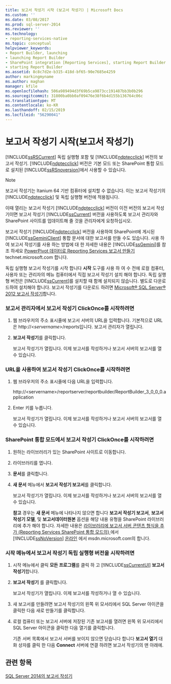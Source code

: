 ```yaml
---
title: 보고서 작성기 시작 (보고서 작성기) | Microsoft Docs
ms.custom: ''
ms.date: 03/08/2017
ms.prod: sql-server-2014
ms.reviewer: ''
ms.technology:
- reporting-services-native
ms.topic: conceptual
helpviewer_keywords:
- Report Builder, launching
- launching Report Builder
- SharePoint integration [Reporting Services], starting Report Builder
- starting Report Builder
ms.assetid: 8c8c7d2e-b315-418d-bf65-90e7685e4259
author: markingmyname
ms.author: maghan
manager: kfile
ms.openlocfilehash: 506a989494d3f69b5ca9873cc191487bb3b0b296
ms.sourcegitcommit: 31800ba0bb0af09476e38f6b4d155b136764c06c
ms.translationtype: MT
ms.contentlocale: ko-KR
ms.lasthandoff: 02/15/2019
ms.locfileid: "56290041"
---
```

# <a name="start-report-builder-report-builder"></a>보고서 작성기 시작(보고서 작성기)
  [!INCLUDE[ssRSCurrent](../../includes/ssrscurrent-md.md)] 독립 실행형 포함 및 [!INCLUDE[ndptecclick](../../includes/ndptecclick-md.md)] 버전의 보고서 작성기. [!INCLUDE[ndptecclick](../../includes/ndptecclick-md.md)] 버전은 기본 모드 또는 SharePoint 통합 모드로 설치된 [!INCLUDE[ssRSnoversion](../../includes/ssrsnoversion-md.md)]에서 사용할 수 있습니다.  
  
> [!NOTE]  
>  보고서 작성기는 Itanium 64 기반 컴퓨터에 설치할 수 없습니다. 이는 보고서 작성기의 [!INCLUDE[ndptecclick](../../includes/ndptecclick-md.md)] 및 독립 실행형 버전에 적용됩니다.  
  
 이때 열리는 보고서 작성기 [!INCLUDE[ndptecclick](../../includes/ndptecclick-md.md)] 버전이 이전 버전의 보고서 작성기이면 보고서 작성기 [!INCLUDE[ssCurrent](../../includes/sscurrent-md.md)] 버전을 사용하도록 보고서 관리자와 SharePoint 사이트를 업데이트해 줄 것을 관리자에게 요청하십시오.  
  
 보고서 작성기 [!INCLUDE[ndptecclick](../../includes/ndptecclick-md.md)] 버전을 사용하여 SharePoint에 게시된 [!INCLUDE[ssGeminiClient](../../includes/ssgeminiclient-md.md)] 통합 문서에 대한 보고서를 만들 수도 있습니다. 사용 하 여 보고서 작성기를 사용 하는 방법에 대 한 자세한 내용은 [!INCLUDE[ssGemini](../../includes/ssgemini-md.md)]를 참조 하세요 [PowerPivot 데이터로 Reporting Services 보고서 만들기](https://go.microsoft.com/fwlink/?LinkId=185238) technet.microsoft.com 합니다.  
  
 독립 실행형 보고서 작성기를 시작 합니다 **시작** 도구를 사용 하 여 수 전에 로컬 컴퓨터, 사용자 또는 관리자의 메뉴 컴퓨터에서 직접 보고서 작성기 설치 해야 합니다. 독립 실행형 버전은 [!INCLUDE[ssCurrent](../../includes/sscurrent-md.md)]를 설치할 때 함께 설치되지 않습니다. 별도로 다운로드하여 설치해야 합니다. 보고서 작성기를 다운로드 하려면 [Microsoft® SQL Server® 2012 보고서 작성기](https://go.microsoft.com/fwlink/?LinkId=401502)합니다.  
  
### <a name="to-start-report-builder-clickonce-from-report-manager"></a>보고서 관리자에서 보고서 작성기 ClickOnce를 시작하려면  
  
1.  웹 브라우저의 주소 표시줄에 보고서 서버의 URL을 입력합니다. 기본적으로 URL은 http://\<*servername*>/reports입니다. 보고서 관리자가 열립니다.  
  
2.  **보고서 작성기**를 클릭합니다.  
  
     보고서 작성기가 열립니다. 이제 보고서를 작성하거나 보고서 서버의 보고서를 열 수 있습니다.  
  
### <a name="to-start-report-builder-clickonce-using-a-url"></a>URL을 사용하여 보고서 작성기 ClickOnce를 시작하려면  
  
1.  웹 브라우저의 주소 표시줄에 다음 URL을 입력합니다.  
  
     http://\<servername>/reportserver/reportbuilder/ReportBuilder_3_0_0_0.application  
  
2.  Enter 키를 누릅니다.  
  
     보고서 작성기가 열립니다. 이제 보고서를 작성하거나 보고서 서버의 보고서를 열 수 있습니다.  
  
### <a name="to-start-report-builder-clickonce-in-sharepoint-integrated-mode"></a>SharePoint 통합 모드에서 보고서 작성기 ClickOnce를 시작하려면  
  
1.  원하는 라이브러리가 있는 SharePoint 사이트로 이동합니다.  
  
2.  라이브러리를 엽니다.  
  
3.  **문서**를 클릭합니다.  
  
4.  **새 문서** 메뉴에서 **보고서 작성기 보고서**를 클릭합니다.  
  
     보고서 작성기가 열립니다. 이제 보고서를 작성하거나 보고서 서버의 보고서를 열 수 있습니다.  
  
     **참고** 경우는 **새 문서** 메뉴에 나타나지 않으면 합니다 **보고서 작성기 보고서**, **보고서 작성기 모델**, 및 **보고서데이터원본** 옵션을 해당 내용 유형을 SharePoint 라이브러리에 추가 해야 합니다. 자세한 내용은 [라이브러리에 보고서 서버 콘텐츠 형식을 추가 &#40;Reporting Services SharePoint 통합 모드의&#41; ](../add-reporting-services-content-types-to-a-sharepoint-library.md) 에서 [!INCLUDE[ssNoVersion](../../includes/ssnoversion-md.md)] [온라인](https://go.microsoft.com/fwlink/?LinkId=154888) 에서 msdn.microsoft.com의 합니다.  
  
### <a name="to-start-report-builder-stand-alone-from-the-start-menu"></a>시작 메뉴에서 보고서 작성기 독립 실행형 버전을 시작하려면  
  
1.  시작 메뉴에서 클릭 **모든 프로그램**를 클릭 하 고 [!INCLUDE[ssCurrentUI](../../includes/sscurrentui-md.md)] **보고서 작성기**합니다.  
  
2.  **보고서 작성기** 를 클릭합니다.  
  
     보고서 작성기가 열립니다. 이제 보고서를 작성하거나 열 수 있습니다.  
  
3.  새 보고서를 만들려면 보고서 작성기의 왼쪽 위 모서리에서 SQL Server 아이콘을 클릭한 다음 새로 만들기를 클릭합니다.  
  
4.  로컬 컴퓨터 또는 보고서 서버에 저장된 기존 보고서를 열려면 왼쪽 위 모서리에서 SQL Server 아이콘을 클릭한 다음 열기를 클릭합니다.  
  
     기존 서버 목록에서 보고서 서버를 보이지 않으면 닫습니다 합니다 **보고서 열기** 대화 상자를 클릭 한 다음 **Connect** 서버에 연결 하려면 보고서 작성기의 맨 아래에.  
  
## <a name="see-also"></a>관련 항목  
 [SQL Server 2014의 보고서 작성기](report-builder-in-sql-server-2016.md)  
  
  
